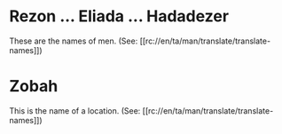 # Rezon ... Eliada ... Hadadezer

These are the names of men. (See: [[rc://en/ta/man/translate/translate-names]])

# Zobah

This is the name of a location. (See: [[rc://en/ta/man/translate/translate-names]])

